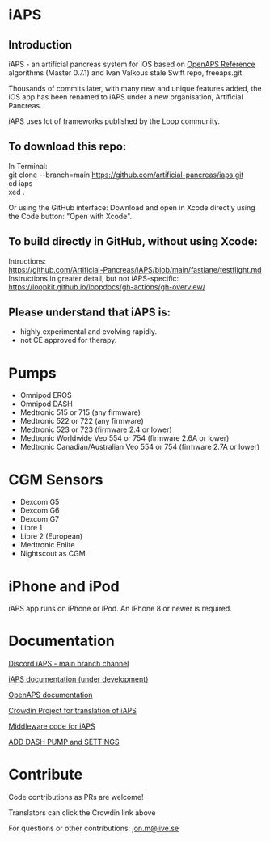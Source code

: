 # iAPS

## Introduction 

iAPS - an artificial pancreas system for iOS based on [OpenAPS Reference](https://github.com/openaps/oref0) algorithms (Master 0.7.1) and Ivan Valkous stale Swift repo, freeaps.git.

Thousands of commits later, with many new and unique features added, the iOS app has been renamed to iAPS under a new organisation, Artificial Pancreas. 

iAPS uses lot of frameworks published by the Loop community. 

## To download this repo: 

In Terminal:  
git clone --branch=main https://github.com/artificial-pancreas/iaps.git  
cd iaps  
xed .  

Or using the GitHub interface: 
Download and open in Xcode directly using the Code button: "Open with Xcode".  

## To build directly in GitHub, without using Xcode: 

Intructions:  
https://github.com/Artificial-Pancreas/iAPS/blob/main/fastlane/testflight.md   
Instructions in greater detail, but not iAPS-specific:  
https://loopkit.github.io/loopdocs/gh-actions/gh-overview/
 
## Please understand that iAPS is:  
- highly experimental and evolving rapidly.
- not CE approved for therapy.

# Pumps

- Omnipod EROS  
- Omnipod DASH  
- Medtronic 515 or 715 (any firmware)  
- Medtronic 522 or 722 (any firmware)  
- Medtronic 523 or 723 (firmware 2.4 or lower)  
- Medtronic Worldwide Veo 554 or 754 (firmware 2.6A or lower)  
- Medtronic Canadian/Australian Veo 554 or 754 (firmware 2.7A or lower)   

# CGM Sensors

- Dexcom G5  
- Dexcom G6   
- Dexcom G7   
- Libre 1   
- Libre 2 (European)   
- Medtronic Enlite
- Nightscout as CGM

# iPhone and iPod

iAPS app runs on iPhone or iPod. An iPhone 8 or newer is required.

# Documentation

[Discord iAPS - main branch channel](https://discord.com/channels/1020905149037813862/1021041588627062854)

[iAPS documentation (under development)](https://iaps.readthedocs.io/en/latest/)

[OpenAPS documentation](https://openaps.readthedocs.io/en/latest/)

[Crowdin Project for translation of iAPS](https://crowdin.com/project/iaps)

[Middleware code for iAPS](https://github.com/Jon-b-m/middleware)

[ADD DASH PUMP and SETTINGS](https://loopkit.github.io/loopdocs/loop-3/omnipod/)


# Contribute

Code contributions as PRs are welcome!

Translators can click the Crowdin link above  

For questions or other contributions: jon.m@live.se
